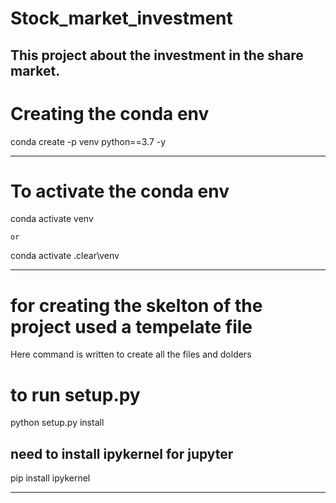 # Stock_market_investment

## This project about the investment in the share market.

# Creating the conda env
conda create -p venv python==3.7 -y

------------------------------

# To activate the conda env 
conda activate venv

    or

conda activate .clear\venv

----------------------------------

# for creating the skelton of the project used a tempelate file 

 Here command is written to create all the files and dolders

 # to run setup.py

 python setup.py install

 ## need to install ipykernel for jupyter

 pip install ipykernel



 ---------------------------------------------